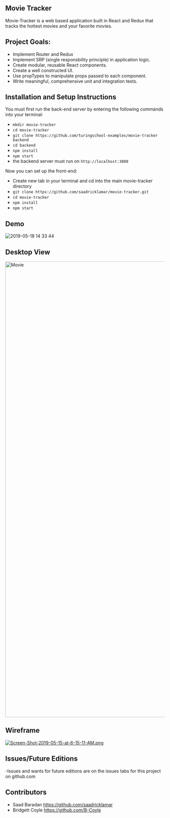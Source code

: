## Movie Tracker

Movie-Tracker is a web based application built in React and Redux that tracks the hottest movies and your favorite movies.

## Project Goals:

* Implement Router and Redux
* Implement SRP (single responsbility principle) in application logic.
* Create modular, reusable React components.
* Create a well constructed UI.
* Use propTypes to manipulate props passed to each component.
* Write meaningful, comprehensive unit and integration tests.

## Installation and Setup Instructions

You must first run the back-end server by entering the following commands into your terminal:

* `mkdir movie-tracker`
* `cd movie-tracker`
* `git clone https://github.com/turingschool-examples/movie-tracker backend`
* `cd backend`
* `npm install`
* `npm start`
* the backend server must run on `http://localhost:3000`

Now you can set up the front-end:

* Create new tab in your terminal and cd into the main movie-tracker directory
* `git clone https://github.com/saadricklamar/movie-tracker.git`
* `cd movie-tracker`
* `npm install`
* `npm start`

## Demo

![2019-05-18 14 33 44](https://user-images.githubusercontent.com/42000931/57974742-6c369c00-797a-11e9-9dd0-d20643db3779.gif)

## Desktop View

<img width="1437" alt="Movie" src="https://user-images.githubusercontent.com/42000931/58046756-6c15d800-7b03-11e9-9cff-f92863b7d4df.png">


## Wireframe

[![Screen-Shot-2019-05-15-at-6-15-11-AM.png](https://i.postimg.cc/zfPmxNDs/Screen-Shot-2019-05-15-at-6-15-11-AM.png)](https://postimg.cc/94TNfv7b)

## Issues/Future Editions
  -Issues and wants for future editions are on the issues tabs for this project on github.com


## Contributors

* Saad Baradan https://github.com/saadricklamar
* Bridgett Coyle https://github.com/B-Coyle
